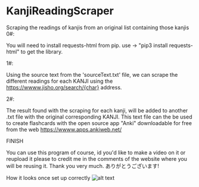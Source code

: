 # KanjiReadingScraper
Scraping the readings of kanjis from an original list containing those kanjis
0#:

You will need to install requests-html from pip. use -> "pip3 install requests-html" to get the library.

1#:

Using the source text from the 'sourceText.txt' file, we can scrape the different readings for each KANJI using
the https://wwww.jisho.org/search/{char} address.

2#:

The result found with the scraping for each kanji, will be added to another .txt file with the original corresponding KANJI. This text file can the be used
to create flashcards with the open source app "Anki" downloadable for free from the web https://wwww.apps.ankiweb.net/

FINISH

You can use this program of course, id you'd like to make a video on it or reupload it please to credit me in the comments of the website where you will
be reusing it. Thank you very much. ありがとうございます!



How it looks once set up correctly
![alt text](https://www.github.com/Ailyrr/KanjiReadingScraper/main/codeInEditor.png?raw=true)
